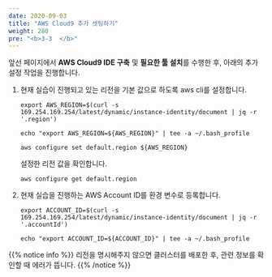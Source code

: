 ```yaml
---
date: 2020-09-03
title: "AWS Cloud9 추가 셋팅하기"
weight: 280
pre: "<b>3-3  </b>"
---
```


앞선 페이지에서 **AWS Cloud9 IDE 구축** 및 **필요한 툴 설치**를 수행한 후, 아래의 추가 설정 작업을 진행합니다.

1. 현재 실습이 진행되고 있는 리전을 기본 값으로 하도록 aws cli를 설정합니다.
    ```
    export AWS_REGION=$(curl -s 169.254.169.254/latest/dynamic/instance-identity/document | jq -r '.region')

    echo "export AWS_REGION=${AWS_REGION}" | tee -a ~/.bash_profile
    
    aws configure set default.region ${AWS_REGION}
    ```
    설정한 리전 값을 확인합니다.
    ```
    aws configure get default.region
    ```
2. 현재 실습을 진행하는 AWS Account ID를 환경 변수로 등록합니다.
    ```
    export ACCOUNT_ID=$(curl -s 169.254.169.254/latest/dynamic/instance-identity/document | jq -r '.accountId')

    echo "export ACCOUNT_ID=${ACCOUNT_ID}" | tee -a ~/.bash_profile
    ```

{{% notice info %}}
리전을 명시해주지 않으면 클러스터를 배포한 후, 관련 정보를 확인할 때 에러가 뜹니다. 
{{% /notice %}}


